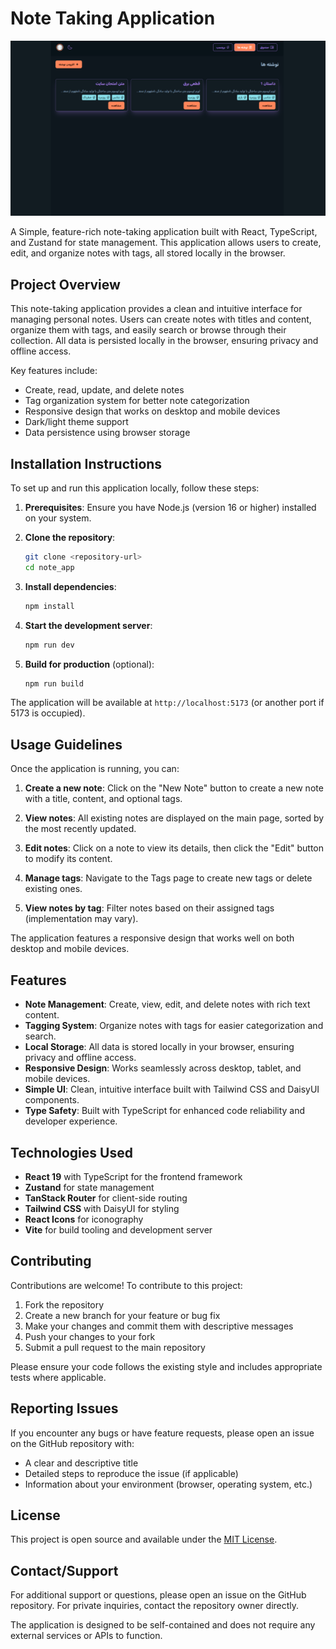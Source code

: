 # Note Taking Application

![Homepage](./assets/homepage.png)

A Simple, feature-rich note-taking application built with React, TypeScript, and Zustand for state management. This application allows users to create, edit, and organize notes with tags, all stored locally in the browser.

## Project Overview

This note-taking application provides a clean and intuitive interface for managing personal notes. Users can create notes with titles and content, organize them with tags, and easily search or browse through their collection. All data is persisted locally in the browser, ensuring privacy and offline access.

Key features include:

- Create, read, update, and delete notes
- Tag organization system for better note categorization
- Responsive design that works on desktop and mobile devices
- Dark/light theme support
- Data persistence using browser storage

## Installation Instructions

To set up and run this application locally, follow these steps:

1. **Prerequisites**: Ensure you have Node.js (version 16 or higher) installed on your system.

2. **Clone the repository**:

    ```bash
    git clone <repository-url>
    cd note_app
    ```

3. **Install dependencies**:

    ```bash
    npm install
    ```

4. **Start the development server**:

    ```bash
    npm run dev
    ```

5. **Build for production** (optional):
    ```bash
    npm run build
    ```

The application will be available at `http://localhost:5173` (or another port if 5173 is occupied).

## Usage Guidelines

Once the application is running, you can:

1. **Create a new note**: Click on the "New Note" button to create a new note with a title, content, and optional tags.

2. **View notes**: All existing notes are displayed on the main page, sorted by the most recently updated.

3. **Edit notes**: Click on a note to view its details, then click the "Edit" button to modify its content.

4. **Manage tags**: Navigate to the Tags page to create new tags or delete existing ones.

5. **View notes by tag**: Filter notes based on their assigned tags (implementation may vary).

The application features a responsive design that works well on both desktop and mobile devices.

## Features

- **Note Management**: Create, view, edit, and delete notes with rich text content.
- **Tagging System**: Organize notes with tags for easier categorization and search.
- **Local Storage**: All data is stored locally in your browser, ensuring privacy and offline access.
- **Responsive Design**: Works seamlessly across desktop, tablet, and mobile devices.
- **Simple UI**: Clean, intuitive interface built with Tailwind CSS and DaisyUI components.
- **Type Safety**: Built with TypeScript for enhanced code reliability and developer experience.

## Technologies Used

- **React 19** with TypeScript for the frontend framework
- **Zustand** for state management
- **TanStack Router** for client-side routing
- **Tailwind CSS** with DaisyUI for styling
- **React Icons** for iconography
- **Vite** for build tooling and development server

## Contributing

Contributions are welcome! To contribute to this project:

1. Fork the repository
2. Create a new branch for your feature or bug fix
3. Make your changes and commit them with descriptive messages
4. Push your changes to your fork
5. Submit a pull request to the main repository

Please ensure your code follows the existing style and includes appropriate tests where applicable.

## Reporting Issues

If you encounter any bugs or have feature requests, please open an issue on the GitHub repository with:

- A clear and descriptive title
- Detailed steps to reproduce the issue (if applicable)
- Information about your environment (browser, operating system, etc.)

## License

This project is open source and available under the [MIT License](LICENSE).

## Contact/Support

For additional support or questions, please open an issue on the GitHub repository. For private inquiries, contact the repository owner directly.

The application is designed to be self-contained and does not require any external services or APIs to function.
